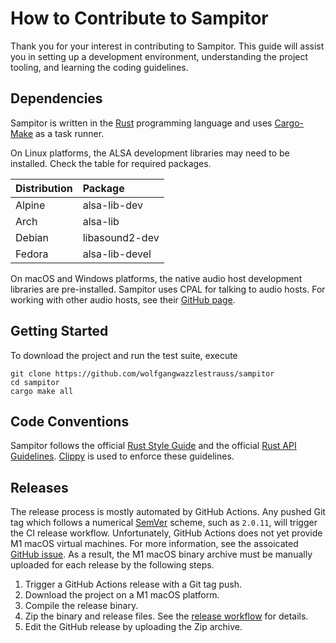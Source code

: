 # How to Contribute to Sampitor

Thank you for your interest in contributing to Sampitor. This guide will assist
you in setting up a development environment, understanding the project tooling,
and learning the coding guidelines.

## Dependencies

Sampitor is written in the [Rust](https://www.rust-lang.org/tools/install)
programming language and uses
[Cargo-Make](https://github.com/sagiegurari/cargo-make#installation) as a task
runner.

On Linux platforms, the ALSA development libraries may need to be installed.
Check the table for required packages.

| Distribution | Package        |
| :----------- | :------------- |
| Alpine       | alsa-lib-dev   |
| Arch         | alsa-lib       |
| Debian       | libasound2-dev |
| Fedora       | alsa-lib-devel |

On macOS and Windows platforms, the native audio host development libraries are
pre-installed. Sampitor uses CPAL for talking to audio hosts. For working with
other audio hosts, see their [GitHub page](https://github.com/RustAudio/cpal).

## Getting Started

To download the project and run the test suite, execute

```console
git clone https://github.com/wolfgangwazzlestrauss/sampitor
cd sampitor
cargo make all
```

## Code Conventions

Sampitor follows the official
[Rust Style Guide](https://github.com/rust-dev-tools/fmt-rfcs/blob/master/guide/guide.md)
and the official
[Rust API Guidelines](https://rust-lang.github.io/api-guidelines/).
[Clippy](https://github.com/rust-lang/rust-clippy) is used to enforce these
guidelines.

## Releases

The release process is mostly automated by GitHub Actions. Any pushed Git tag
which follows a numerical [SemVer](https://semver.org/) scheme, such as
`2.0.11`, will trigger the CI release workflow. Unfortunately, GitHub Actions
does not yet provide M1 macOS virtual machines. For more information, see the
assoicated
[GitHub issue](https://github.com/actions/virtual-environments/issues/2187). As
a result, the M1 macOS binary archive must be manually uploaded for each release
by the following steps.

1. Trigger a GitHub Actions release with a Git tag push.
2. Download the project on a M1 macOS platform.
3. Compile the release binary.
4. Zip the binary and release files. See the
   [release workflow](<[github/workflows/release.yaml](https://github.com/wolfgangwazzlestrauss/sampitor/blob/master/.github/workflows/release.yaml)>)
   for details.
5. Edit the GitHub release by uploading the Zip archive.
